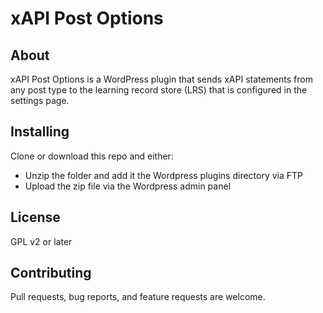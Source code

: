 # xAPI Post Options

## About

xAPI Post Options is a WordPress plugin that sends xAPI statements from any post type to the learning record store (LRS) that is configured in the settings page.

## Installing

Clone or download this repo and either: 

* Unzip the folder and add it the Wordpress plugins directory via FTP
* Upload the zip file via the Wordpress admin panel


## License

GPL v2 or later

## Contributing

Pull requests, bug reports, and feature requests are welcome.